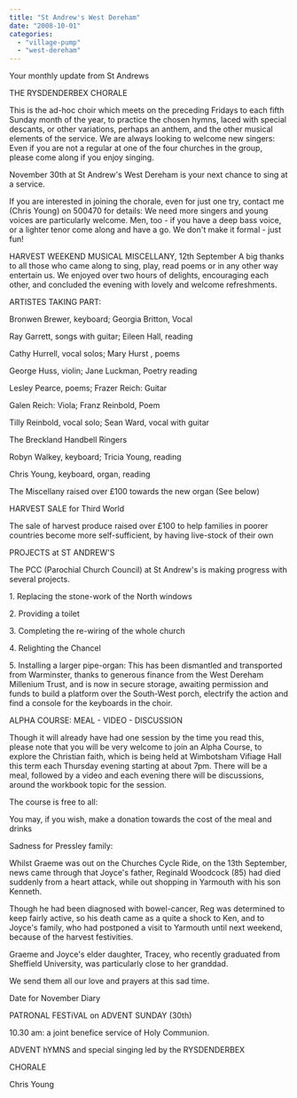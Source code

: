 ```yaml
---
title: "St Andrew's West Dereham"
date: "2008-10-01"
categories: 
  - "village-pump"
  - "west-dereham"
---
```


Your monthly update from St Andrews

THE RYSDENDERBEX CHORALE

This is the ad-hoc choir which meets on the preceding Fridays to each fifth Sunday month of the year, to practice the chosen hymns, laced with special descants, or other variations, perhaps an anthem, and the other musical elements of the service. We are always looking to welcome new singers: Even if you are not a regular at one of the four churches in the group, please come along if you enjoy singing.

November 30th at St Andrew's West Dereham is your next chance to sing at a service.

If you are interested in joining the chorale, even for just one try, contact me (Chris Young) on 500470 for details: We need more singers and young voices are particularly welcome. Men, too - if you have a deep bass voice, or a lighter tenor come along and have a go. We don't make it formal - just fun!

HARVEST WEEKEND MUSICAL MISCELLANY, 12th September A big thanks to all those who came along to sing, play, read poems or in any other way entertain us. We enjoyed over two hours of delights, encouraging each other, and concluded the evening with lovely and welcome refreshments.

ARTISTES TAKING PART:

Bronwen Brewer, keyboard; Georgia Britton, Vocal

Ray Garrett, songs with guitar; Eileen Hall, reading

Cathy Hurrell, vocal solos; Mary Hurst , poems

George Huss, violin; Jane Luckman, Poetry reading

Lesley Pearce, poems; Frazer Reich: Guitar

Galen Reich: Viola; Franz Reinbold, Poem

Tilly Reinbold, vocal solo; Sean Ward, vocal with guitar

The Breckland Handbell Ringers

Robyn Walkey, keyboard; Tricia Young, reading

Chris Young, keyboard, organ, reading

The Miscellany raised over £100 towards the new organ (See below)

HARVEST SALE for Third World

The sale of harvest produce raised over £100 to help families in poorer countries become more self-sufficient, by having live-stock of their own

PROJECTS at ST ANDREW'S

The PCC (Parochial Church Council) at St Andrew's is making progress with several projects.

1\. Replacing the stone-work of the North windows

2\. Providing a toilet

3\. Completing the re-wiring of the whole church

4\. Relighting the Chancel

5\. Installing a larger pipe-organ: This has been dismantled and transported from Warminster, thanks to generous finance from the West Dereham Millenium Trust, and is now in secure storage, awaiting permission and funds to build a platform over the South-West porch, electrify the action and find a console for the keyboards in the choir.

ALPHA COURSE: MEAL - VIDEO - DISCUSSION

Though it will already have had one session by the time you read this, please note that you will be very welcome to join an Alpha Course, to explore the Christian faith, which is being held at Wimbotsham Vifiage Hall this term each Thursday evening starting at about 7pm. There will be a meal, followed by a video and each evening there will be discussions, around the workbook topic for the session.

The course is free to all:

You may, if you wish, make a donation towards the cost of the meal and drinks

Sadness for Pressley family:

Whilst Graeme was out on the Churches Cycle Ride, on the 13th September, news came through that Joyce's father, Reginald Woodcock (85) had died suddenly from a heart attack, while out shopping in Yarmouth with his son Kenneth.

Though he had been diagnosed with bowel-cancer, Reg was determined to keep fairly active, so his death came as a quite a shock to Ken, and to Joyce's family, who had postponed a visit to Yarmouth until next weekend, because of the harvest festivities.

Graeme and Joyce's elder daughter, Tracey, who recently graduated from Sheffield University, was particularly close to her granddad.

We send them all our love and prayers at this sad time.

Date for November Diary

PATRONAL FESTiVAL on ADVENT SUNDAY (30th)

10.30 am: a joint benefice service of Holy Communion.

ADVENT hYMNS and special singing led by the RYSDENDERBEX

CHORALE

Chris Young

